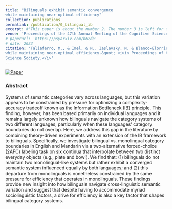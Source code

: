 ```yaml
---
title: "Bilinguals exhibit semantic convergence
while maintaining near-optimal efficiency"
collection: publications
permalink: /publication/0_bilingual_ib
excerpt: #'This paper is about the number 2. The number 3 is left for future work.' date: 
venue: 'Proceedings of the 47th Annual Meeting of the Cognitive Science Society (CogSci 2025)'
# paperurl: 'https://psyarxiv.com/b62de'
# date: 2023
citation: 'Taliaferro, M., & Imel, & N., Zaslavsky, N. & Blanco-Elorrieta, E. (2025). &quot;Bilinguals exhibit semantic convergence
while maintaining near-optimal efficiency.&quot; <i>in Proceedings of the 47th Annual Meeting of the Cognitive
Science Society.</i>'
---
```


[![Paper](https://img.shields.io/badge/paper-lightblue)](https://escholarship.org/uc/item/4128j529)


### Abstract

Systems of semantic categories vary across languages, but this variation appears to be constrained by pressure for optimizing a complexity-accuracy tradeoff known as the Information Bottleneck (IB) principle. This finding, however, has been based primarily on individual languages and it remains largely unknown how bilinguals navigate the category systems of two different languages, particularly when these languages' category boundaries do not overlap. Here, we address this gap in the literature by combining theory-driven experiments with an extension of the IB framework to bilinguals. Specifically, we investigate bilingual vs. monolingual category boundaries in English and Mandarin via a two-alternative forced-choice (2AFC) labeling task on six continua that interpolate between two distinct everyday objects (e.g., plate and bowl). We find that: (1) bilinguals do not maintain two monolingual-like systems but rather exhibit a converged semantic system influenced equally by both languages; and (2) this departure from monolinguals is nonetheless constrained by the same pressure for efficiency that operates in monolinguals. These findings provide new insight into how bilinguals navigate cross-linguistic semantic variation and suggest that despite having to accommodate myriad  sociolinguistic factors, a drive for efficiency is also a key factor that shapes bilingual category systems.
